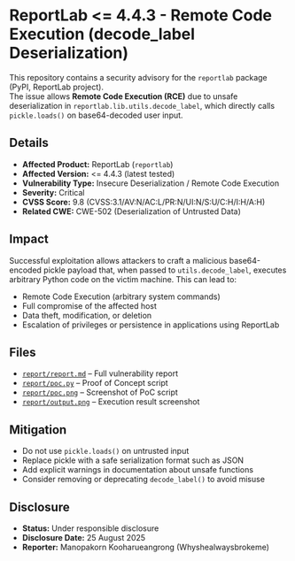 # ReportLab <= 4.4.3 - Remote Code Execution (decode_label Deserialization)

This repository contains a security advisory for the `reportlab` package (PyPI, ReportLab project).  
The issue allows **Remote Code Execution (RCE)** due to unsafe deserialization in `reportlab.lib.utils.decode_label`, which directly calls `pickle.loads()` on base64-decoded user input.

## Details
- **Affected Product:** ReportLab (`reportlab`)
- **Affected Version:** <= 4.4.3 (latest tested)
- **Vulnerability Type:** Insecure Deserialization / Remote Code Execution
- **Severity:** Critical
- **CVSS Score:** 9.8 (CVSS:3.1/AV:N/AC:L/PR:N/UI:N/S:U/C:H/I:H/A:H)
- **Related CWE:** CWE-502 (Deserialization of Untrusted Data)

## Impact
Successful exploitation allows attackers to craft a malicious base64-encoded pickle payload that,
when passed to `utils.decode_label`, executes arbitrary Python code on the victim machine.
This can lead to:
- Remote Code Execution (arbitrary system commands)
- Full compromise of the affected host
- Data theft, modification, or deletion
- Escalation of privileges or persistence in applications using ReportLab

## Files
- [`report/report.md`](./report/report.md) – Full vulnerability report  
- [`report/poc.py`](./report/poc.py) – Proof of Concept script  
- [`report/poc.png`](./report/poc.png) – Screenshot of PoC script  
- [`report/output.png`](./report/output.png) – Execution result screenshot  

## Mitigation
- Do not use `pickle.loads()` on untrusted input  
- Replace pickle with a safe serialization format such as JSON  
- Add explicit warnings in documentation about unsafe functions  
- Consider removing or deprecating `decode_label()` to avoid misuse  

## Disclosure
- **Status:** Under responsible disclosure  
- **Disclosure Date:** 25 August 2025  
- **Reporter:** Manopakorn Kooharueangrong (Whyshealwaysbrokeme)
